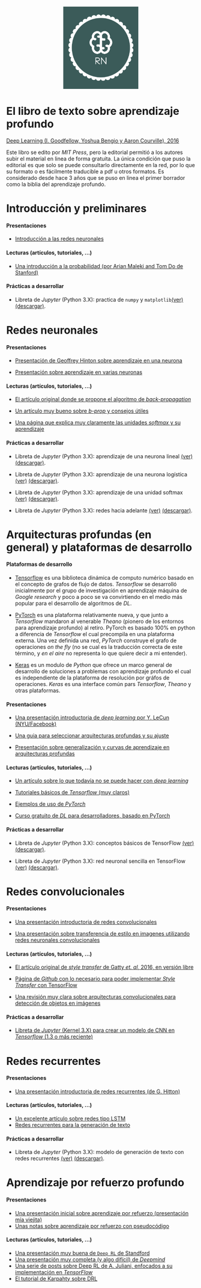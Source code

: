 <p><center><img src="rn2.png" width="200" /></center></p>

# El libro de texto sobre aprendizaje profundo

[Deep Learning (I. Goodfellow, Yoshua Bengio y Aaron Courville),
2016](http://www.deeplearningbook.org "EL LIBRO de Aprendizaje
Profundo")

Este libro se edito por *MIT Press*, pero la editorial permitió a los
autores subir el material en linea de forma gratuita. La única
condición que puso la editorial es que solo se puede consultarlo
directamente en la red, por lo que su formato o es fácilmente
traducible a pdf u otros formatos. Es considerado desde hace 3 años
que se puso en linea el primer borrador como la biblia del aprendizaje
profundo.

# Introducción y preliminares

#### Presentaciones

- [Introducción a las redes neuronales](presentaciones/intro_rn.pdf)

#### Lecturas (artículos, tutoriales, ...)

- [Una introducción a la probabilidad (por Arian Maleki and Tom Do de
  Stanford)](articulos/cs229-prob.pdf)

#### Prácticas a desarrollar

- Libreta de *Jupyter* (Python 3.X): practica de `numpy` y
  `matplotlib`[(ver)](https://github.com/curso-redes-neuronales-unison/Material/blob/master/libretas/intro_numpy.ipynb)
  [(descargar)](libretas/intro_numpy.zip).


# Redes neuronales

#### Presentaciones

- [Presentación de Geoffrey Hinton sobre aprendizaje en una
  neurona](presentaciones/aprendizaje_una_neurona.pdf)

- [Presentación sobre aprendizaje en varias
  neuronas](presentaciones/aprendizaje_red_neuronal.pdf)


#### Lecturas (artículos, tutoriales, ...)

- [El artículo original donde se propone el algoritmo de
  *back-propagation*](articulos/Learning-representations-by-back-propagating-errors.pdf)

- [Un artículo muy bueno sobre *b-prop* y consejos
  útiles](http://yann.lecun.com/exdb/publis/pdf/lecun-98b.pdf)

- [Una página que explica muy claramente las unidades *softmax* y su
  aprendizaje](https://eli.thegreenplace.net/2016/the-softmax-function-and-its-derivative/)


#### Prácticas a desarrollar

- Libreta de *Jupyter* (Python 3.X): aprendizaje de una neurona lineal
  [(ver)](https://github.com/curso-redes-neuronales-unison/Material/blob/master/libretas/neurona_lineal.ipynb)
  [(descargar)](libretas/neurona_lineal.zip).

- Libreta de *Jupyter* (Python 3.X): aprendizaje de una neurona
  logística
  [(ver)](https://github.com/curso-redes-neuronales-unison/Material/blob/master/libretas/neurona_logistica.ipynb)
  [(descargar)](libretas/neurona_logistica.zip).

- Libreta de *Jupyter* (Python 3.X): aprendizaje de una unidad softmax
  [(ver)](https://github.com/curso-redes-neuronales-unison/Material/blob/master/libretas/unidad_softmax.ipynb)
  [(descargar)](libretas/unidad_softmax.zip).

- Libreta de *Jupyter* (Python 3.X): redes hacia adelante
  [(ver)](https://github.com/curso-redes-neuronales-unison/Material/blob/master/libretas/redes_neuronal_hacia_adelante.ipynb)
  [(descargar)](libretas/redes_neuronal_hacia_adelante.zip).



# Arquitecturas profundas (en general) y plataformas de desarrollo

#### Plataformas de desarrollo

- [Tensorflow](https://www.tensorflow.org) es una biblioteca dinámica
  de computo numérico basado en el concepto de grafos de flujo de
  datos. *Tensorflow* se desarrolló inicialmente por el grupo de
  investigación en aprendizaje máquina de *Google research* y poco a
  poco se va convirtiendo en el medio más popular para el desarrollo
  de algoritmos de *DL*.


- [PyTorch](http://pytorch.org) es una plataforma relativamente nueva,
  y que junto a *Tensorflow* mandaron al venerable *Theano* (pionero
  de los entornos para aprendizaje profundo) al retiro. PyTorch es
  basado 100% en python a diferencia de *Tensorflow* el cual
  precompila en una plataforma externa. Una vez definida una red,
  *PyTorch* construye el grafo de operaciones *on the fly* (no se cual
  es la traducción correcta de este término, y *en el aire* no
  representa lo que quiere decir a mi entender).

- [Keras](https://keras.io) es un modulo de *Python* que ofrece un
  marco general de desarrollo de soluciones a problemas con
  aprendizaje profundo el cual es independiente de la plataforma de
  resolución por gráfos de operaciones. *Keras* es una interface común
  pars *Tensorflow*, *Theano* y otras plataformas.


#### Presentaciones

- [Una presentación introductoria de *deep learning* por Y. LeCun
  (NYU/Facebook)](http://cilvr.cs.nyu.edu/lib/exe/fetch.php?media=deeplearning:dl-intro.pdf)

- [Una guia para seleccionar arquitecturas profundas y su
  ajuste](http://www.deeplearningbook.org/slides/11_practical.pdf)

- [Presentación sobre generalización y curvas de aprendizaje en
  arquitecturas
  profundas](http://www.deeplearningbook.org/slides/05_ml.pdf)



#### Lecturas (artículos, tutoriales, ...)

- [Un artículo sobre lo que todavía no se puede hacer con *deep
  learning*](articulos/dl_critical.pdf)

- [Tutoriales básicos de *Tensorflow* (muy
  claros)](https://www.tensorflow.org/get_started/)

- [Ejemplos de uso de
  *PyTorch*](http://pytorch.org/tutorials/beginner/pytorch_with_examples.html#)

- [Curso gratuito de *DL* para desarrolladores, basado en
  PyTorch](http://course.fast.ai/index.html)


#### Prácticas a desarrollar

- Libreta de *Jupyter* (Python 3.X): conceptos básicos de TensorFlow
  [(ver)](https://github.com/curso-redes-neuronales-unison/Material/blob/master/libretas/intro_tensorflow.ipynb)
  [(descargar)](libretas/intro_tensorflow.zip).

- Libreta de *Jupyter* (Python 3.X): red neuronal sencilla en
  TensorFlow
  [(ver)](https://github.com/curso-redes-neuronales-unison/Material/blob/master/libretas/tensorflow_red_simple.ipynb)
  [(descargar)](libretas/tensorflow_red_simple.zip).


# Redes convolucionales

#### Presentaciones

- [Una presentación introductoria de redes
  convolucionales](presentaciones/conv_nets.pdf)

- [Una presentación sobre transferencia de estilo en imagenes
  utilizando redes neuronales
  convolucionales](presentaciones/style_transfer.pdf)

#### Lecturas (artículos, tutoriales, ...)

- [El artículo original de *style transfer* de Gatty *et. al*, 2016,
  en versión libre](articulos/style_transfer.pdf)

- [Página de *Github* con lo necesario para poder implementar *Style
  Transfer* con
  TensorFlow](https://www.anishathalye.com/2015/12/19/an-ai-that-can-mimic-any-artist/)

- [Una revisión muy clara sobre arquitecturas convolucionales para
detección de objetos en
imágenes](https://towardsdatascience.com/deep-learning-for-object-detection-a-comprehensive-review-73930816d8d9)

#### Prácticas a desarrollar

- [Libreta de *Jupyter* (Kernel 3.X) para crear un modelo de CNN en *Tensorflow* (1.3 o más reciente)](https://github.com/curso-redes-neuronales-unison/Material/blob/master/libretas/red_convolucional_simple.ipynb)



# Redes recurrentes

#### Presentaciones

- [Una presentación introductoria de redes recurrentes (de G. Hitton)](presentaciones/redes_recurrentes.pdf)

#### Lecturas (artículos, tutoriales, ...)

- [Un excelente artículo sobre redes tipo LSTM](https://colah.github.io/posts/2015-08-Understanding-LSTMs/)
- [Redes recurrentes para la generación de texto](http://karpathy.github.io/2015/05/21/rnn-effectiveness/)


#### Prácticas a desarrollar

- Libreta de *Jupyter* (Python 3.X): modelo de generación de texto con redes recurrentes
  [(ver)](https://github.com/curso-redes-neuronales-unison/Material/blob/master/libretas/redes_recurrentes.ipynb)
  [(descargar)](libretas/neurona_lineal.zip).


# Aprendizaje por refuerzo profundo

#### Presentaciones

- [Una presentación inicial sobre aprendizaje por refuerzo (presentación mía viejita)](presentaciones/rl_intro.pdf)
- [Unas notas sobre aprendizaje por refuerzo con pseudocódigo](presentaciones/rl_ideas.pdf)

#### Lecturas (artículos, tutoriales, ...)

- [Una presentación muy buena de `Deep RL` de Standford](presentaciones/deep_rl_stanford.pdf)
- [Una presentación muy completa (y algo difícil) de *Deepmind*](presentaciones/deep_rl_deepmind.pdf)
- [Una serie de posts sobre Deep RL de A. Juliani, enfocados a su implementación en *TensorFlow*](https://medium.com/emergent-future/simple-reinforcement-learning-with-tensorflow-part-0-q-learning-with-tables-and-neural-networks-d195264329d0)
- [El tutorial de Karpahty sobre DRL](http://karpathy.github.io/2016/05/31/rl/)


<!---

#### Prácticas a desarrollar

- [Archivos en python para aprendizaje reforzado tipo tabular](codigo/rl_tabular)

-->
